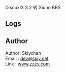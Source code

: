 Discux!X 3.2 转 Xiuno BBS

## Logs

## Author
Author: Skiychan   
Email : dev@skiy.net   
Link  : www.zzzy.com   